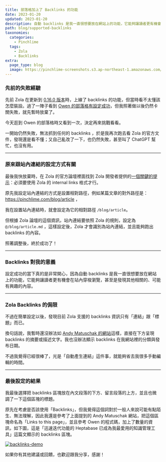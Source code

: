 ```yaml
---
title: 部落格加上了 Backlinks 的功能
date: 2023-01-20
updated: 2023-01-20
description: 自動 backlinks 是我一直很想要放在網站上的功能，它能夠讓讀者更有機會在站內穿梭瀏覽，甚至是發現其他相關的、可能有興趣的內容。
path: blog/supported-backlinks
taxonomies:
  categories: 
    - Pinchlime
  tags: 
    - Zola
    - Backlinks
extra:
  page_type: blog
  image: https://pinchlime-screenshots.s3.ap-northeast-1.amazonaws.com/backlinks-demo_fu67Vw.webp
---
```


### 先前的失敗經驗

先前 Zola 在更新到 [0.16.0 版本](https://github.com/getzola/zola/releases/tag/v0.16.0)時，上線了 backlinks 的功能，但當時看不太懂該怎麼裝設。過了一陣子看到 [Owen 的部落格有設定成功](https://www.owenyoung.com/en/changelog/#2022-07-09-support-backlinks)，但我照著做以後仍然卡關失敗，就先暫時放棄了。

今天逛到 Owen 的部落格時又看到一次，決定再來挑戰看看。

一開始仍然失敗，無法抓到任何的 backlinks ，於是我再次跑去看 Zola 的官方文件，發現還是看不懂；又自己亂改了一下，也仍然失敗，甚至叫了 ChatGPT 幫忙，也沒有用。

<!-- more -->
---

### 原來跟站內連結的設定方式有關

最後我快放棄時，在 Zola 的官方論壇裡面找到 Zola 開發者提供的[一個關鍵的提示](https://github.com/getzola/zola/issues/1496#issuecomment-1215446770)：必須要使用 Zola 的 internal links 格式才行。

原先我設定站內連結的方式是設置相對路徑，例如某篇文章的對外路徑是：
https://pinchlime.com/blog/article ，

我在設置站內連結時，就會設定為它的相對路徑 `/blog/article`。

但根據 Zola 論壇的這個資訊，站內連結要依照 Zola 的規則，設定為 `@/blog/article.md` ，這樣設定後，Zola 才會識別為站內連結，並且能夠跑出 backlinks 的內容。

照著調整後，終於成功了！

---

### Backlinks 對我的意義

設定成功的當下真的是非常開心，因為自動 backlinks 是我一直很想要放在網站上的功能，它能夠讓讀者更有機會在站內穿梭瀏覽，甚至是發現其他相關的、可能有興趣的內容。

---

### Zola Backlinks 的侷限

不過在簡單設定以後，發現目前 Zola 支援的 backlinks 資訊只有「連結」跟「標題」而已。

換句話說，我暫時還沒辦法如 [Andy Matuschak 的網站](https://notes.andymatuschak.org/About_these_notes?stackedNotes=z4SDCZQeRo4xFEQ8H4qrSqd68ucpgE6LU155C)這樣，直接在下方呈現 backlinks 的摘要或描述文字。我也沒辦法顯示 backlinks 在我網站裡的分類與發布日期。



不過我覺得已經很棒了，光是「自動產生連結」這件事，就能夠省去我很多手動編輯的時間。

---

### 最後設定的結果

我最後選擇把 backlinks 區塊放在內文段落的下方、留言段落的上方，並且也微調了一下這個區塊的標題。

原先在考慮是否該使用「Backlinks」，但我覺得這個詞對於一般人來說可能有點陌生、無法理解，因此我還是參考了上面提到的 Andy Matuschak 網站，把這個區塊命名為「Links to this page」，並且參考 Owen 的程式碼，加上了數量的資訊，如下圖，這是「迅速迭代功能的 Heptabase 已成為我最愛用的知識管理工具」這篇文顯示的 backlinks 區塊。

<a href="https://pinchlime-screenshots.s3.ap-northeast-1.amazonaws.com/backlinks-demo_fu67Vw.webp" data-fancybox data-caption="backlinks-demo">
  <img src="https://pinchlime-screenshots.s3.ap-northeast-1.amazonaws.com/backlinks-demo_fu67Vw.webp" loading="lazy" alt="backlinks-demo" align="center" />
</a>

如果你有其他建議或回饋，也歡迎跟我分享，感謝！